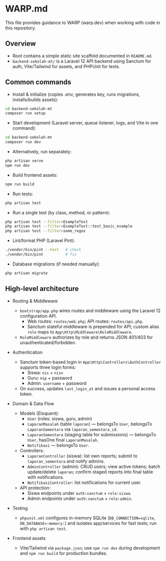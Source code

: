 # WARP.md

This file provides guidance to WARP (warp.dev) when working with code in this repository.

## Overview

- Root contains a simple static site scaffold documented in `README.md`.
- `backend-sekolah-mt/` is a Laravel 12 API backend using Sanctum for auth, Vite/Tailwind for assets, and PHPUnit for tests.

## Common commands

- Install & initialize (copies .env, generates key, runs migrations, installs/builds assets):

```bash path=null start=null
cd backend-sekolah-mt
composer run setup
```

- Start development (Laravel server, queue listener, logs, and Vite in one command):

```bash path=null start=null
cd backend-sekolah-mt
composer run dev
```

- Alternatively, run separately:

```bash path=null start=null
php artisan serve
npm run dev
```

- Build frontend assets:

```bash path=null start=null
npm run build
```

- Run tests:

```bash path=null start=null
php artisan test
```

- Run a single test (by class, method, or pattern):

```bash path=null start=null
php artisan test --filter=ExampleTest
php artisan test --filter=ExampleTest::test_basic_example
php artisan test --filter=some_regex
```

- Lint/format PHP (Laravel Pint):

```bash path=null start=null
./vendor/bin/pint --test   # check
./vendor/bin/pint          # fix
```

- Database migrations (if needed manually):

```bash path=null start=null
php artisan migrate
```

## High-level architecture

- Routing & Middleware
  - `bootstrap/app.php` wires routes and middleware using the Laravel 12 configuration API.
    - Web routes: `routes/web.php`; API routes: `routes/api.php`.
    - Sanctum stateful middleware is prepended for API; custom alias `role` maps to `App\Http\Middleware\RoleMiddleware`.
  - `RoleMiddleware` authorizes by role and returns JSON 401/403 for unauthenticated/forbidden.

- Authentication
  - Sanctum token-based login in `App\Http\Controllers\AuthController` supports three login forms:
    - Siswa: `nis` + `nisn`
    - Guru: `nip` + password
    - Admin: `username` + password
  - On success, updates `last_login_at` and issues a personal access token.

- Domain & Data Flow
  - Models (Eloquent):
    - `User` (roles: siswa, guru, admin)
    - `LaporanMasalah` (table `laporan`) — belongsTo `User`, belongsTo `LaporanSementara` via `laporan_sementara_id`.
    - `LaporanSementara` (staging table for submissions) — belongsTo `User`, hasOne final `LaporanMasalah`.
    - `Notifikasi` — belongsTo `User`.
  - Controllers:
    - `LaporanController` (siswa): list own reports; submit to `laporan_sementara` and notify admins.
    - `AdminController` (admin): CRUD users; view active tokens; batch update/delete `laporan`; confirm staged reports into final table with notifications.
    - `NotifikasiController`: list notifications for current user.
  - API protection:
    - Siswa endpoints under `auth:sanctum` + `role:siswa`.
    - Admin endpoints under `auth:sanctum` + `role:admin`.

- Testing
  - `phpunit.xml` configures in-memory SQLite (`DB_CONNECTION=sqlite`, `DB_DATABASE=:memory:`) and isolates app/services for fast tests; run with `php artisan test`.

- Frontend assets
  - Vite/Tailwind via `package.json`; use `npm run dev` during development and `npm run build` for production bundles.
